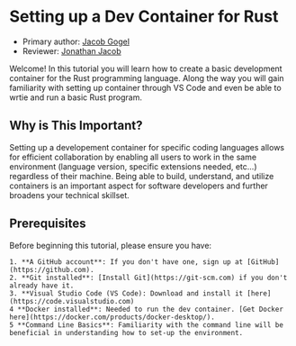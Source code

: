 # Setting up a Dev Container for Rust 

* Primary author: [Jacob Gogel](https://github.com/jacobala1)
* Reviewer: [Jonathan Jacob](https://github.com/hashunc)


Welcome! In this tutorial you will learn how to create a basic development container for the Rust programming language. Along the way you will gain familiarity with setting up container through VS Code and even be able to wrtie and run a basic Rust program. 

## Why is This Important? 

Setting up a developement container for specific coding languages allows for efficient collaboration by enabling all users to work in the same environment (language version, specific extensions needed, etc...) regardless of their machine. Being able to build, understand, and utilize containers is an important aspect for software developers and further broadens your technical skillset.

## Prerequisites

Before beginning this tutorial, please ensure you have:

    1. **A GitHub account**: If you don't have one, sign up at [GitHub](https://github.com).
    2. **Git installed**: [Install Git](https://git-scm.com) if you don't already have it.
    3. **Visual Studio Code (VS Code): Download and install it [here](https://code.visualstudio.com)
    4 **Docker installed**: Needed to run the dev container. [Get Docker here](https://docker.com/products/docker-desktop/).
    5 **Command Line Basics**: Familiarity with the command line will be beneficial in understanding how to set-up the environment.

